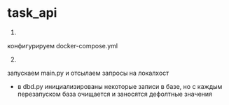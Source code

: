 # task_api

1.

конфигурируем docker-compose.yml

2. 

запускаем main.py и отсылаем запросы на локалхост


* в dbd.py инициализированы некоторые записи в базе, но с каждым перезапуском база очищается и заносятся дефолтные значения 
